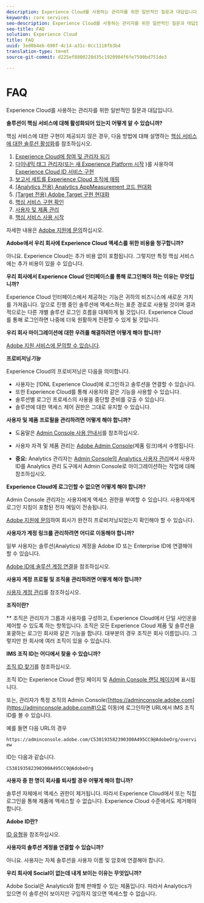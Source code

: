 ```yaml
---
description: Experience Cloud를 사용하는 관리자를 위한 일반적인 질문과 대답입니다.
keywords: core services
seo-description: Experience Cloud를 사용하는 관리자를 위한 일반적인 질문과 대답입니다.
seo-title: FAQ
solution: Experience Cloud
title: FAQ
uuid: 3ed0b4eb-690f-4c14-a31c-0cc1118fb3b4
translation-type: tm+mt
source-git-commit: d225ef8800228d35c1920904f6fe7590bd751de3

---
```



# FAQ

Experience Cloud를 사용하는 관리자를 위한 일반적인 질문과 대답입니다.

**솔루션이 핵심 서비스에 대해 활성화되어 있는지 어떻게 알 수 있습니까?**

핵심 서비스에 대한 구현이 제공되지 않은 경우, 다음 방법에 대해 설명하는 [핵심 서비스에 대한 솔루션 활성화](../core-services/core-services.md#concept_07ED1D5C64234E77976E6D572E78FB9C)를 참조하십시오.

1. [Experience Cloud에 참여 및 관리자 되기](../core-services/core-services.md#section_2423F0BD3DF642658103310EE5EA6154)
1. [다이내믹 태그 관리자(또는 새 Experience Platform 시작](../core-services/core-services.md#section_3C9F6DF37C654D939625BB4D485E4354) )를 사용하여 [Experience Cloud ID 서비스 구현](https://docs.adobe.com/content/help/en/launch/using/intro/get-started/quick-start.html)
1. [보고서 세트를 Experience Cloud 조직에 매핑](../core-services/core-services.md#concept_apg_zq2_rw)
1. [(Analytics 전용) Analytics AppMeasurement 코드 현대화](../core-services/core-services.md#section_1798D9D0F05C47E29816AC4EEB9A0913)
1. [(Target 전용) Adobe Target 구현 현대화](../core-services/core-services.md#section_C2F4493C7A36406DAE2266B429A4BD24)
1. [핵심 서비스 구현 확인](../core-services/core-services.md#section_E641782A0F4F44AF8C9C91216BE330D5)
1. [사용자 및 제품 관리](../core-services/core-services.md#section_B6E95F4E0E12483CB9DA99CBC0C5A4AF)
1. [핵심 서비스 사용 시작](../core-services/core-services.md#section_960C06093623462E8EA247B3E97274A1)

자세한 내용은 [Adobe 지원에 문의](https://helpx.adobe.com/marketing-cloud/contact-support.html)하십시오.

**Adobe에서 우리 회사에 Experience Cloud 액세스를 위한 비용을 청구합니까?**

아니요. Experience Cloud는 추가 비용 없이 포함됩니다. 그렇지만 특정 핵심 서비스에는 추가 비용이 있을 수 있습니다.

**우리 회사에서 Experience Cloud 인터페이스를 통해 로그인해야 하는 이유는 무엇입니까?**

Experience Cloud 인터페이스에서 제공하는 기능은 귀하의 비즈니스에 새로운 가치를 가져옵니다. 앞으로 진행 중인 솔루션에 액세스하는 표준 경로로 사용될 것이며 결과적으로는 다른 개별 솔루션 로그인 흐름을 대체하게 될 것입니다. Experience Cloud를 통해 로그인하면 나중에 더욱 원활하게 전환할 수 있게 될 것입니다.

**우리 회사 마이그레이션에 대한 우려를 해결하려면 어떻게 해야 합니까?**

[Adobe 지원 서비스에 문의할 수 있습니다](https://helpx.adobe.com/marketing-cloud/contact-support.html).

**프로비저닝&#x200B;_기능_**

Experience Cloud의 프로비저닝은 다음을 의미합니다.

* 사용자는 [!DNL Experience Cloud]에 로그인하고 솔루션을 연결할 수 있습니다.
* 또한 Experience Cloud를 통해 사용자와 같은 기능을 사용할 수 있습니다.
* 솔루션별 로그인 프로세스의 사용을 중단할 준비를 갖출 수 있습니다.
* 솔루션에 대한 액세스 제어 권한은 그대로 유지할 수 있습니다.

**사용자 및 제품 프로필을 관리하려면 어떻게 해야 합니까?**

* 도움말은 [Admin Console 사용 안내서](https://helpx.adobe.com/enterprise/administering/user-guide.html)를 참조하십시오.

* 사용자 자격 및 제품 관리는 [Adobe Admin Console](https://adminconsole.adobe.com/enterprise)(제품 링크)에서 수행됩니다.

* **중요:** Analytics 관리자는 [Admin Console의 Analytics 사용자 관리](https://docs.adobe.com/content/help/en/analytics/admin/user-product-management/user-management/migrate-users/c-migration-tool.html)에서 사용자 ID를 Analytics 관리 도구에서 Admin Console로 마이그레이션하는 작업에 대해 참조하십시오.

**Experience Cloud에 로그인할 수 없으면 어떻게 해야 합니까?**

Admin Console 관리자는 사용자에게 액세스 권한을 부여할 수 있습니다. 사용자에게 로그인 지침이 포함된 전자 메일이 전송됩니다.

[Adobe 지원에 문의](https://helpx.adobe.com/marketing-cloud/contact-support.html)하여 회사가 완전히 프로비저닝되었는지 확인해야 할 수 있습니다.

**사용자가 계정 링크를 관리하려면 어디로 이동해야 합니까?**

일부 사용자는 솔루션(Analytics) 계정을 Adobe ID 또는 Enterprise ID에 연결해야 할 수 있습니다.

[Adobe ID에 솔루션 계정 연결](../admin-getting-started/organizations.md#task_FD389E78640848919E247AC5E95B8369)을 참조하십시오.

**사용자 계정 프로필 및 조직을 관리하려면 어떻게 해야 합니까?**

[사용자 계정 관리](../admin-getting-started/organizations.md#topic_C31CB834F109465A82ED57FF0563B3F1)를 참조하십시오.

**조직이란?**

** 조직은 관리자가 그룹과 사용자를 구성하고, Experience Cloud에서 단일 사인온을 제어할 수 있도록 하는 항목입니다. 조직은 모든 Experience Cloud 제품 및 솔루션을 포괄하는 로그인 회사와 같은 기능을 합니다. 대부분의 경우 조직은 회사 이름입니다. 그렇지만 한 회사에 여러 조직이 있을 수 있습니다.

**IMS 조직 ID는 어디에서 찾을 수 있습니까?**

[조직 ID 찾기](organizations.md)를 참조하십시오.

조직 ID는 Experience Cloud 랜딩 페이지 및 [Admin Console 랜딩 페이지](https://adminconsole.adobe.com)에 표시됩니다.

또는, 관리자가 특정 조직의 Admin Console([https://adminconsole.adobe.com](https://adminconsole.adobe.com#)으로 이동)에 로그인하면 URL에서 IMS 조직 ID를 볼 수 있습니다.

예를 들면 다음 URL의 경우

`https://adminconsole.adobe.com/C538193582390300A495CC9@AdobeOrg/overview`

ID는 다음과 같습니다.

`C538193582390300A495CC9@AdobeOrg`

**사용자 중 한 명이 회사를 퇴사할 경우 어떻게 해야 합니까?**

솔루션 자체에서 액세스 권한이 제거됩니다. 따라서 Experience Cloud에서 또는 직접 로그인을 통해 제품에 액세스할 수 없습니다. Experience Cloud 수준에서도 제거해야 합니다.

**Adobe ID란?**

[ID 유형](https://helpx.adobe.com/enterprise/help/identity.html)을 참조하십시오.

**사용자의 솔루션 계정을 연결할 수 있습니까?**

아니요. 사용자는 자체 솔루션을 사용자 이름 및 암호에 연결해야 합니다.

**우리 회사에 Social이 없는데 내게 보이는 이유는 무엇입니까?**

Adobe Social은 Analytics와 함께 판매할 수 있는 제품입니다. 따라서 Analytics가 있으면 이 솔루션이 보이지만 구입하지 않으면 액세스할 수 없습니다.